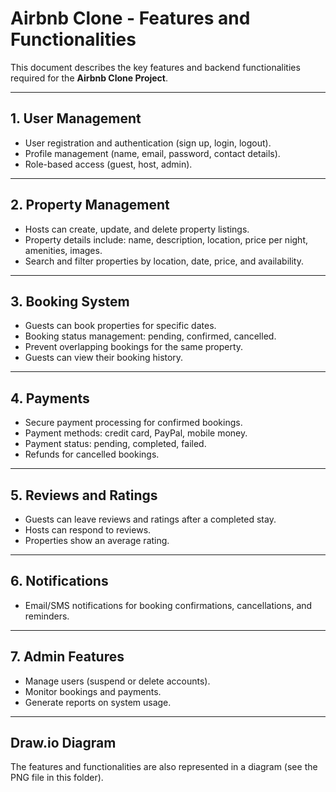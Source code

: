 # Airbnb Clone - Features and Functionalities

This document describes the key features and backend functionalities required for the **Airbnb Clone Project**.

---

## 1. User Management
- User registration and authentication (sign up, login, logout).
- Profile management (name, email, password, contact details).
- Role-based access (guest, host, admin).

---

## 2. Property Management
- Hosts can create, update, and delete property listings.
- Property details include: name, description, location, price per night, amenities, images.
- Search and filter properties by location, date, price, and availability.

---

## 3. Booking System
- Guests can book properties for specific dates.
- Booking status management: pending, confirmed, cancelled.
- Prevent overlapping bookings for the same property.
- Guests can view their booking history.

---

## 4. Payments
- Secure payment processing for confirmed bookings.
- Payment methods: credit card, PayPal, mobile money.
- Payment status: pending, completed, failed.
- Refunds for cancelled bookings.

---

## 5. Reviews and Ratings
- Guests can leave reviews and ratings after a completed stay.
- Hosts can respond to reviews.
- Properties show an average rating.

---

## 6. Notifications
- Email/SMS notifications for booking confirmations, cancellations, and reminders.

---

## 7. Admin Features
- Manage users (suspend or delete accounts).
- Monitor bookings and payments.
- Generate reports on system usage.

---

## Draw.io Diagram
The features and functionalities are also represented in a diagram (see the PNG file in this folder).

